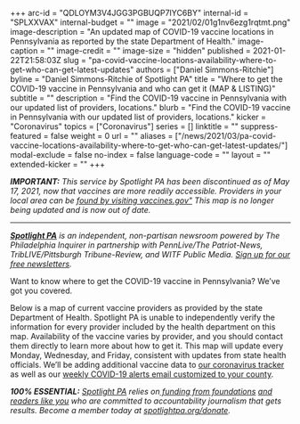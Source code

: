 +++
arc-id = "QDLOYM3V4JGG3PGBUQP7IYC6BY"
internal-id = "SPLXXVAX"
internal-budget = ""
image = "2021/02/01g1nv6ezg1rqtmt.png"
image-description = "An updated map of COVID-19 vaccine locations in Pennsylvania as reported by the state Department of Health."
image-caption = ""
image-credit = ""
image-size = "hidden"
published = 2021-01-22T21:58:03Z
slug = "pa-covid-vaccine-locations-availability-where-to-get-who-can-get-latest-updates"
authors = ["Daniel Simmons-Ritchie"]
byline = "Daniel Simmons-Ritchie of Spotlight PA"
title = "Where to get the COVID-19 vaccine in Pennsylvania and who can get it (MAP & LISTING)"
subtitle = ""
description = "Find the COVID-19 vaccine in Pennsylvania with our updated list of providers, locations."
blurb = "Find the COVID-19 vaccine in Pennsylvania with our updated list of providers, locations."
kicker = "Coronavirus"
topics = ["Coronavirus"]
series = []
linktitle = ""
suppress-featured = false
weight = 0
url = ""
aliases = ["/news/2021/03/pa-covid-vaccine-locations-availability-where-to-get-who-can-get-latest-updates/"]
modal-exclude = false
no-index = false
language-code = ""
layout = ""
extended-kicker = ""
+++

<b><i>IMPORTANT:</b> This service by Spotlight PA has been discontinued as of May 17, 2021, now that vaccines are more readily accessible. Providers in your local area can be <a href="https://www.vaccines.gov/search/">found by visiting vaccines.gov"</a> This map is no longer being updated and is now out of date.</a></i>

<hr>

<a href="https://www.spotlightpa.org/"><i><b>Spotlight PA</b></i></a><i> is an independent, non-partisan newsroom powered by The Philadelphia Inquirer in partnership with PennLive/The Patriot-News, TribLIVE/Pittsburgh Tribune-Review, and WITF Public Media. </i><a href="https://www.spotlightpa.org/newsletters"><i>Sign up for our free newsletters</i></a><i>.</i>

Want to know where to get the COVID-19 vaccine in Pennsylvania? We’ve got you covered.

Below is a map of current vaccine providers as provided by the state Department of Health. Spotlight PA is unable to independently verify the information for every provider included by the health department on this map. Availability of the vaccine varies by provider, and you should contact them directly to learn more about how to get it. This map will update every Monday, Wednesday, and Friday, consistent with updates from state health officials. We’ll be adding additional vaccine data to <a href="https://www.spotlightpa.org/news/2020/03/pa-coronavirus-updates-cases-map-live-tracker/" target=_blank>our coronavirus tracker</a> as well as our <a href="https://www.spotlightpa.org/newsletters/" target=_blank>weekly COVID-19 alerts email customized to your county</a>.

<script src="https://www.spotlightpa.org/embed.js" async></script><div data-spl-embed-version="1" data-spl-src="https://www.spotlightpa.org/embeds/donate/"></div>

<div id="vis-map-pa-vax-providers--container"></div>
<script src="https://pym.nprapps.org/pym.v1.min.js"></script>
<script>new pym.Parent("vis-map-pa-vax-providers--container", "https://interactives.data.spotlightpa.org/2020/vis-map-pa-vax-providers/", {});</script>

<i><b>100% ESSENTIAL:</b></i><i> </i><a href="https://www.spotlightpa.org/"><i>Spotlight PA</i></a><i> relies on</i><a href="https://www.spotlightpa.org/support"><i> funding from foundations</i></a><i> </i><a href="https://www.spotlightpa.org/support"><i>and readers like you</i></a><i> who are committed to accountability journalism that gets results. Become a member today at </i><a href="http://checkout.fundjournalism.org/memberform?org_id=spotlightpa&campaign=701f4000000TVuIAAW"><i>spotlightpa.org/donate</i></a><i>.</i>
